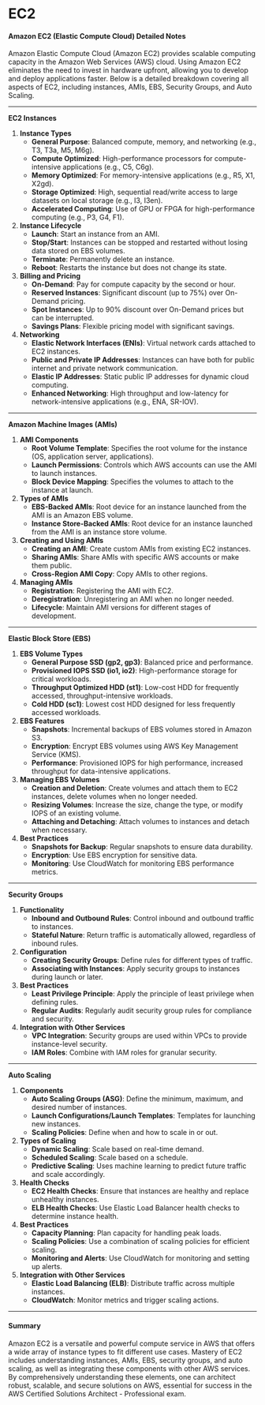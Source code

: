 # EC2

#### Amazon EC2 (Elastic Compute Cloud) Detailed Notes

Amazon Elastic Compute Cloud (Amazon EC2) provides scalable computing capacity in the Amazon Web Services (AWS) cloud. Using Amazon EC2 eliminates the need to invest in hardware upfront, allowing you to develop and deploy applications faster. Below is a detailed breakdown covering all aspects of EC2, including instances, AMIs, EBS, Security Groups, and Auto Scaling.

***

**EC2 Instances**

1. **Instance Types**
   * **General Purpose**: Balanced compute, memory, and networking (e.g., T3, T3a, M5, M6g).
   * **Compute Optimized**: High-performance processors for compute-intensive applications (e.g., C5, C6g).
   * **Memory Optimized**: For memory-intensive applications (e.g., R5, X1, X2gd).
   * **Storage Optimized**: High, sequential read/write access to large datasets on local storage (e.g., I3, I3en).
   * **Accelerated Computing**: Use of GPU or FPGA for high-performance computing (e.g., P3, G4, F1).
2. **Instance Lifecycle**
   * **Launch**: Start an instance from an AMI.
   * **Stop/Start**: Instances can be stopped and restarted without losing data stored on EBS volumes.
   * **Terminate**: Permanently delete an instance.
   * **Reboot**: Restarts the instance but does not change its state.
3. **Billing and Pricing**
   * **On-Demand**: Pay for compute capacity by the second or hour.
   * **Reserved Instances**: Significant discount (up to 75%) over On-Demand pricing.
   * **Spot Instances**: Up to 90% discount over On-Demand prices but can be interrupted.
   * **Savings Plans**: Flexible pricing model with significant savings.
4. **Networking**
   * **Elastic Network Interfaces (ENIs)**: Virtual network cards attached to EC2 instances.
   * **Public and Private IP Addresses**: Instances can have both for public internet and private network communication.
   * **Elastic IP Addresses**: Static public IP addresses for dynamic cloud computing.
   * **Enhanced Networking**: High throughput and low-latency for network-intensive applications (e.g., ENA, SR-IOV).

***

**Amazon Machine Images (AMIs)**

1. **AMI Components**
   * **Root Volume Template**: Specifies the root volume for the instance (OS, application server, applications).
   * **Launch Permissions**: Controls which AWS accounts can use the AMI to launch instances.
   * **Block Device Mapping**: Specifies the volumes to attach to the instance at launch.
2. **Types of AMIs**
   * **EBS-Backed AMIs**: Root device for an instance launched from the AMI is an Amazon EBS volume.
   * **Instance Store-Backed AMIs**: Root device for an instance launched from the AMI is an instance store volume.
3. **Creating and Using AMIs**
   * **Creating an AMI**: Create custom AMIs from existing EC2 instances.
   * **Sharing AMIs**: Share AMIs with specific AWS accounts or make them public.
   * **Cross-Region AMI Copy**: Copy AMIs to other regions.
4. **Managing AMIs**
   * **Registration**: Registering the AMI with EC2.
   * **Deregistration**: Unregistering an AMI when no longer needed.
   * **Lifecycle**: Maintain AMI versions for different stages of development.

***

**Elastic Block Store (EBS)**

1. **EBS Volume Types**
   * **General Purpose SSD (gp2, gp3)**: Balanced price and performance.
   * **Provisioned IOPS SSD (io1, io2)**: High-performance storage for critical workloads.
   * **Throughput Optimized HDD (st1)**: Low-cost HDD for frequently accessed, throughput-intensive workloads.
   * **Cold HDD (sc1)**: Lowest cost HDD designed for less frequently accessed workloads.
2. **EBS Features**
   * **Snapshots**: Incremental backups of EBS volumes stored in Amazon S3.
   * **Encryption**: Encrypt EBS volumes using AWS Key Management Service (KMS).
   * **Performance**: Provisioned IOPS for high performance, increased throughput for data-intensive applications.
3. **Managing EBS Volumes**
   * **Creation and Deletion**: Create volumes and attach them to EC2 instances, delete volumes when no longer needed.
   * **Resizing Volumes**: Increase the size, change the type, or modify IOPS of an existing volume.
   * **Attaching and Detaching**: Attach volumes to instances and detach when necessary.
4. **Best Practices**
   * **Snapshots for Backup**: Regular snapshots to ensure data durability.
   * **Encryption**: Use EBS encryption for sensitive data.
   * **Monitoring**: Use CloudWatch for monitoring EBS performance metrics.

***

**Security Groups**

1. **Functionality**
   * **Inbound and Outbound Rules**: Control inbound and outbound traffic to instances.
   * **Stateful Nature**: Return traffic is automatically allowed, regardless of inbound rules.
2. **Configuration**
   * **Creating Security Groups**: Define rules for different types of traffic.
   * **Associating with Instances**: Apply security groups to instances during launch or later.
3. **Best Practices**
   * **Least Privilege Principle**: Apply the principle of least privilege when defining rules.
   * **Regular Audits**: Regularly audit security group rules for compliance and security.
4. **Integration with Other Services**
   * **VPC Integration**: Security groups are used within VPCs to provide instance-level security.
   * **IAM Roles**: Combine with IAM roles for granular security.

***

**Auto Scaling**

1. **Components**
   * **Auto Scaling Groups (ASG)**: Define the minimum, maximum, and desired number of instances.
   * **Launch Configurations/Launch Templates**: Templates for launching new instances.
   * **Scaling Policies**: Define when and how to scale in or out.
2. **Types of Scaling**
   * **Dynamic Scaling**: Scale based on real-time demand.
   * **Scheduled Scaling**: Scale based on a schedule.
   * **Predictive Scaling**: Uses machine learning to predict future traffic and scale accordingly.
3. **Health Checks**
   * **EC2 Health Checks**: Ensure that instances are healthy and replace unhealthy instances.
   * **ELB Health Checks**: Use Elastic Load Balancer health checks to determine instance health.
4. **Best Practices**
   * **Capacity Planning**: Plan capacity for handling peak loads.
   * **Scaling Policies**: Use a combination of scaling policies for efficient scaling.
   * **Monitoring and Alerts**: Use CloudWatch for monitoring and setting up alerts.
5. **Integration with Other Services**
   * **Elastic Load Balancing (ELB)**: Distribute traffic across multiple instances.
   * **CloudWatch**: Monitor metrics and trigger scaling actions.

***

#### Summary

Amazon EC2 is a versatile and powerful compute service in AWS that offers a wide array of instance types to fit different use cases. Mastery of EC2 includes understanding instances, AMIs, EBS, security groups, and auto scaling, as well as integrating these components with other AWS services. By comprehensively understanding these elements, one can architect robust, scalable, and secure solutions on AWS, essential for success in the AWS Certified Solutions Architect - Professional exam.
